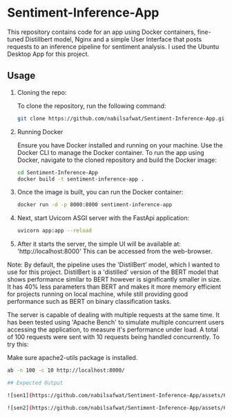# Sentiment-Inference-App

This repository contains code for an app using Docker containers, fine-tuned Distillbert model, Nginx and a simple User Interface that posts requests to an inference pipeline for sentiment analysis. I used the Ubuntu Desktop App for this project. 

## Usage

1. Cloning the repo:

   To clone the repository, run the following command:
   ```bash
   git clone https://github.com/nabilsafwat/Sentiment-Inference-App.git

3. Running Docker

   Ensure you have Docker installed and running on your machine. Use the Docker CLI to manage the Docker container. To run the app using Docker, navigate to the cloned repository and build the Docker image:
   ```bash
   cd Sentiment-Inference-App
   docker build -t sentiment-inference-app .

5. Once the image is built, you can run the Docker container:

   ```bash
   docker run -d -p 8000:8000 sentiment-inference-app

7. Next, start Uvicorn ASGI server with the FastApi application:

   ```bash
   uvicorn app:app --reload

9. After it starts the server, the simple UI will be available at: 'http://localhost:8000'
   This can be accessed from the web-browser.

Note: By default, the pipeline uses the 'DistilBert' model, which I wanted to use for this project. DistilBert is a 'distilled' version of the BERT model that shows performance similar to BERT however is significantly smaller in size.  It has 40% less parameters than BERT and makes it more memory efficient for projects running on local machine, while still providing good performance such as BERT on binary classification tasks. 

The server is capable of dealing with multiple requests at the same time. It has been tested using 'Apache Bench' to simulate multiple concurrent users accessing the application, to measure it's performance under load. A total of 100 requests were sent with 10 requests being handled concurrently. To try this:

Make sure apache2-utils package is installed.
```bash
ab -n 100 -c 10 http://localhost:8000/

## Expected Output

![sen1](https://github.com/nabilsafwat/Sentiment-Inference-App/assets/61869179/b618a11b-5f7b-41ea-adda-d5e9c7d4407d)

![sen2](https://github.com/nabilsafwat/Sentiment-Inference-App/assets/61869179/39de2b88-abc1-4042-8a41-fe06de1ac577)
